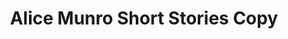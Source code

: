 ---
title: Alice Munro Short Stories Copy
categories: [fiction literature,short story]
tags: [short story,Canada,2001,⭐⭐⭐⭐⭐⭐⭐☆☆☆ 7/10,story]
---